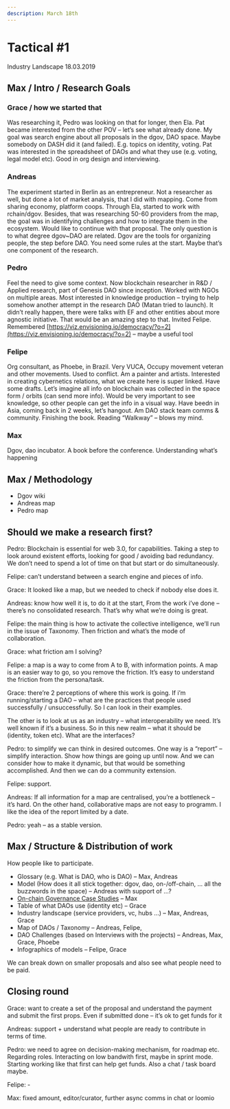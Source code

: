 ```yaml
---
description: March 18th
---
```


# Tactical \#1

Industry Landscape 18.03.2019

## Max / Intro  / Research Goals

### Grace / how we started that

Was researching it, Pedro was looking on that for longer, then Ela. Pat became interested from the other POV – let’s see what already done. My goal was search engine about all proposals in the dgov, DAO space. Maybe somebody on DASH did it \(and failed\). E.g. topics on identity, voting. Pat was interested in the spreadsheet of DAOs and what they use \(e.g. voting, legal model etc\). Good in org design and interviewing.

### Andreas

The experiment started in Berlin as an entrepreneur. Not a researcher as well, but done a lot of market analysis, that I did with mapping. Come from sharing economy, platform coops. Through Ela, started to work with rchain/dgov. Besides, that was researching 50-60 providers from the map, the goal was in identifying challenges and how to integrate them in the ecosystem. Would like to continue with that proposal. The only question is to what degree dgov~DAO are related. Dgov are the tools for organizing people, the step before DAO. You need some rules at the start. Maybe that’s one component of the research.

### Pedro

Feel the need to give some context. Now blockchain researcher in R&D / Applied research, part of Genesis DAO since inception. Worked with NGOs on multiple areas. Most interested in knowledge production – trying to help somehow another attempt in the research DAO \(Matan tried to launch\). It didn’t really happen, there were talks with EF and other entities about more agnostic initiative. That would be an amazing step to that. Invited Felipe. Remembered [https://viz.envisioning.io/democracy/?o=2](https://viz.envisioning.io/democracy/?o=2) – maybe a useful tool

### Felipe

Org consultant, as Phoebe, in Brazil. Very VUCA, Occupy movement veteran and other movements. Used to conflict. Am a painter and artists. Interested in creating cybernetics relations, what we create here is super linked. Have some drafts. Let’s imagine all info on blockchain was collected in the space form / orbits \(can send more info\). Would be very important to see knowledge, so other people can get the info in a visual way. Have beedn in Asia, coming back in 2 weeks, let’s hangout. Am DAO stack team comms & community. Finishing the book. Reading “Walkway” – blows my mind.

### Max

Dgov, dao incubator. A book before the conference. Understanding what’s happening

## Max / Methodology

* Dgov wiki
* Andreas map
* Pedro map

## Should we make a research first?

Pedro: Blockchain is essential for web 3.0, for capabilities. Taking a step to look around existent efforts, looking for good / avoiding bad redundancy. We don’t need to spend a lot of time on that but start or do simultaneously.

Felipe: can’t understand between a search engine and pieces of info.

Grace: It looked like a map, but we needed to check if nobody else does it.

Andreas: know how well it is, to do it at the start, From the work i’ve done – there’s no consolidated research. That’s why what we’re doing is great.

Felipe: the main thing is how to activate the collective intelligence, we’ll run in the issue of Taxonomy. Then friction and what’s the mode of collaboration.

Grace: what friction am I solving?

Felipe: a map is a way to come from A to B, with information points. A map is an easier way to go, so you remove the friction. It’s easy to understand the friction from the persona/task.

Grace: there’re 2 perceptions of where this work is going. If i’m running/starting a DAO – what are the practices that people used successfully / unsuccessfully. So I can look in their examples.

The other is to look at us as an industry – what interoperability we need. It’s well known if it’s a business. So in this new realm – what it should be \(identity, token etc\). What are the interfaces?

Pedro: to simplify we can think in desired outcomes. One way is a “report” – simplify interaction. Show how things are going up until now. And we can consider how to make it dynamic, but that would be something accomplished. And then we can do a community extension.

Felipe: support.

Andreas: If all information for a map are centralised, you’re a bottleneck – it’s hard. On the other hand, collaborative maps are not easy to programm. I like the idea of the report limited by a date.

Pedro: yeah – as a stable version.

## Max / Structure & Distribution of work

How people like to participate.

* Glossary \(e.g. What is DAO, who is DAO\) – Max, Andreas
* Model \(How does it all stick together: dgov, dao, on-/off-chain, … all the buzzwords in the space\) – Andreas with support of ...?
* [On-chain Governance Case Studies](https://wiki.dgov.foundation/resources/protocol-governance-case-studies) – Max
* Table of what DAOs use \(identity etc\) – Grace
* Industry landscape \(service providers, vc, hubs …\) – Max, Andreas, Grace
* Map of DAOs / Taxonomy – Andreas, Felipe,
* DAO Challenges \(based on Interviews with the projects\) – Andreas, Max, Grace, Phoebe
* Infographics of models – Felipe, Grace

We can break down on smaller proposals and also see what people need to be paid.

## Closing round

Grace: want to create a set of the proposal and understand the payment and submit the first props. Even if submitted done – it’s ok to get funds for it

Andreas: support + understand what people are ready to contribute in terms of time.

Pedro: we need to agree on decision-making mechanism, for roadmap etc. Regarding roles. Interacting on low bandwith first, maybe in sprint mode. Starting working like that first can help get funds. Also a chat / task board maybe.

Felipe: -

Max: fixed amount, editor/curator, further async comms in chat or loomio

